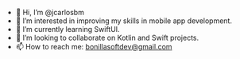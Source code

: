 - 👋 Hi, I’m @jcarlosbm
- 👀 I’m interested in improving my skills in mobile app development.
- 🌱 I’m currently learning SwiftUI.
- 💞️ I’m looking to collaborate on Kotlin and Swift projects.
- 📫 How to reach me: bonillasoftdev@gmail.com

<!---
jcarlosbm/jcarlosbm is a ✨ special ✨ repository because its `README.md` (this file) appears on your GitHub profile.
You can click the Preview link to take a look at your changes.
--->
